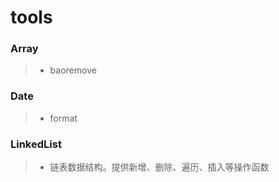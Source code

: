 # tools

### Array
> - baoremove
> 

### Date
> - format
> 

### LinkedList
> - 链表数据结构。提供新增、删除、遍历、插入等操作函数
